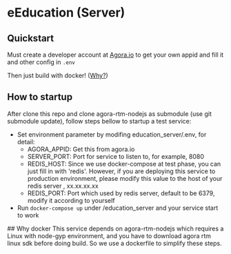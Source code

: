 # eEducation (Server)

## Quickstart

Must create a developer account at [Agora.io](https://dashboard.agora.io/signin) to get your own appid and fill it and other config in `.env`

Then just build with docker! ([Why?](#why-docker))

## How to startup

After clone this repo and clone agora-rtm-nodejs as submodule (use git submodule update), follow steps bellow to startup a test service:  
- Set environment parameter by modifing education_server/.env, for detail:  
  - AGORA_APPID: Get this from agora.io  
  - SERVER_PORT: Port for service to listen to, for example, 8080  
  - REDIS_HOST: Since we use docker-compose at test phase, you can just fill in with 'redis'. However, if you are deploying this service to production environment, please modify this value to the host of your redis server , xx.xx.xx.xx  
  - REDIS_PORT: Port which used by redis server, default to be 6379, modify it according to yourself  
- Run `docker-compose up` under /education_server and your service start to work  

<a id="why-docker">
## Why docker
This service depends on agora-rtm-nodejs which requires a Linux with node-gyp environment, and you have to download agora rtm linux sdk before doing build. So we use a dockerfile to simplify these steps.